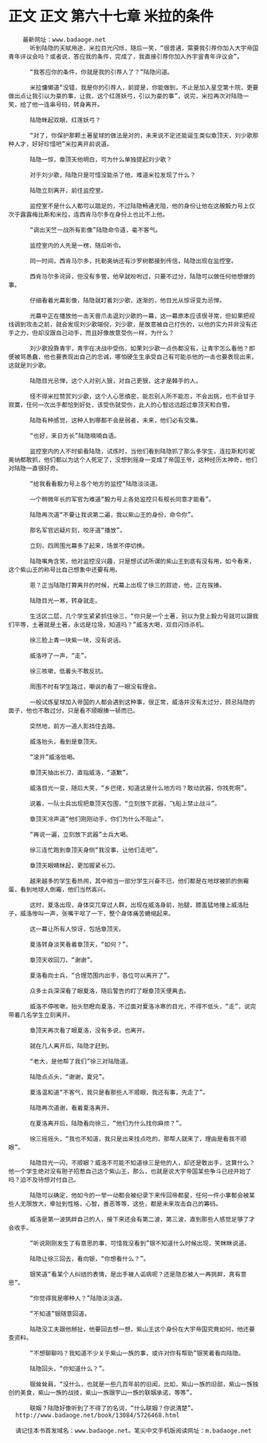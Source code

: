 # 正文 正文 第六十七章 米拉的条件
        最新网址：www.badaoge.net
          听到陆隐的天赋用途，米拉目光闪烁，随后一笑，“很普通，需要我引荐你加入大宇帝国青年评议会吗？或者说，答应我的条件，完成了，我直接引荐你加入外宇宙青年评议会”。
      
          “我答应你的条件，你就是我的引荐人了？”陆隐问道。
      
          米拉慵懒道“没错，我是你的引荐人，前提是，你能做到，不止是加入星空第十院，更要做出点让我引以为豪的事，让我，这个红莲妖弓，引以为豪的事”，说完，米拉再次对陆隐一笑，给了他一连串号码，转身离开。
      
          陆隐眯起双眼，红莲妖弓？
      
          “对了，你保护那颗土著星球的做法是对的，未来说不定还能诞生类似章顶天，刘少歌那种人才，好好珍惜吧”米拉离开前说道。
      
          陆隐一惊，章顶天他明白，可为什么单独提起刘少歌？
      
          对于刘少歌，陆隐只是可惜没能杀了他，难道米拉发现了什么？
      
          陆隐立刻离开，前往监控室。
      
          监控室不是什么人都可以踏足的，不过陆隐畅通无阻，他的身份让他在这艘毅力号上仅次于露露梅比斯和米拉，连西肯马尔多在身份上也比不上他。
      
          “调出天竺一战所有影像”陆隐命令道，毫不客气。
      
          监控室内的人先是一楞，随后听令。
      
          同一时间，西肯马尔多，托勒奥纳还有沙罗树都接到传信，陆隐出现在监控室。
      
          西肯马尔多诧异，但没有多管，他早就吩咐过，只要不过分，陆隐可以做任何他想做的事。
      
          仔细看着光幕影像，陆隐就盯着刘少歌，逐渐的，他目光从惊讶变为忌惮。
      
          光幕中正在播放他一击天兽爪击退刘少歌的一幕，这一幕原本应该很寻常，但如果把视线调到攻击之前，就会发现刘少歌端倪，刘少歌，是故意被自己打伤的，以他的实力并非没有还手之力，但却没跟自己动手，而且好像故意受伤一样，为什么？
      
          刘少歌投靠青宇，青宇在决战中受伤，如果刘少歌一点伤都没有，让青宇怎么看他？即便被骂愚蠢，他也要表现出自己的忠诚，哪怕硬生生承受自己有可能杀他的一击也要表现出来，这就是刘少歌。
      
          陆隐目光忌惮，这个人对别人狠，对自己更狠，这才是棘手的人。
      
          怪不得米拉赞赏刘少歌，这个人心思缜密，能忍别人所不能忍，不会出挑，也不会甘于寂寞，任何一次出手都恰到好处，该受伤就受伤，此人的心智远远超过章顶天和白雪。
      
          陆隐有种感觉，这种人到哪都不会是弱者，未来，他们必有交集。
      
          “也好，来日方长”陆隐喃喃自语。
      
          监控室内的人不时偷看陆隐，试炼时，当他们看到陆隐抓了那么多学生，连拉斯和珍妮奥纳都敢抓，他们都以为这个人死定了，没想到摇身一变成了帝国王爷，这种经历太神奇，他们对陆隐一直很好奇。
      
          “给我看看毅力号上各个地方的监控”陆隐淡淡道。
      
          一个稍微年长的军官为难道“毅力号上各处监控只有舰长同意才能看”。
      
          陆隐再次道“不要让我说第二遍，我以紫山王的身份，命令你”。
      
          那名军官迟疑片刻，咬牙道“播放”。
      
          立刻，四周围光幕多了起来，场景不停切换。
      
          陆隐嘴角含笑，他对监控没兴趣，只是想试试所谓的紫山王到底有没有用，如今看来，这个紫山王的称号比自己想象中还要有用。
      
          恩？正当陆隐打算离开的时候，光幕上出现了徐三的踪迹，他，正在挨揍。
      
          陆隐目光一寒，转身就走。
      
          生活区二层，几个学生紧紧抓住徐三，“你只是一个土著，别以为登上毅力号就可以跟我们平等，土著就是土著，永远是垃圾，知道吗？”威洛大喝，双目闪烁杀机。
      
          徐三脸上青一块紫一块，没有说话。
      
          威洛哼了一声，“走”。
      
          徐三咳嗽，低着头不敢反抗。
      
          周围不时有学生路过，嘲讽的看了一眼没有理会。
      
          一般试炼星球加入帝国的人都会遇到这种事，很正常，威洛并没有太过分，顾忌陆隐的面子，他也不敢过分，只是看不顺眼揍一顿而已。
      
          突然地，前方一道人影挡住去路。
      
          威洛抬头，看到是章顶天。
      
          “滚开”威洛低喝。
      
          章顶天抽出长刀，直指威洛，“道歉”。
      
          威洛目光一变，随后大笑，“乡巴佬，知道这是什么地方吗？敢动武器，你找死啊”。
      
          说着，一队士兵出现把章顶天包围，“立刻放下武器，飞船上禁止战斗”。
      
          章顶天冷声道“他们刚刚动手，你们为什么不阻止”。
      
          “再说一遍，立刻放下武器”士兵大喝。
      
          徐三连忙跑到章顶天身侧“我没事，让他们走吧”。
      
          章顶天眼睛眯起，更加握紧长刀。
      
          越来越多的学生看热闹，其中相当一部分学生兴奋不已，他们都是在地球被抓的倒霉蛋，看到地球人倒霉，他们当然高兴。
      
          这时，夏洛出现，身体突兀穿过人群，出现在威洛身前，抬腿，膝盖猛地撞上威洛肚子，威洛惨叫一声，张嘴干呕了一下，整个身体痛苦蜷缩起来。
      
          这一幕让所有人惊讶，包括章顶天。
      
          夏洛转身淡笑看着章顶天，“如何？”。
      
          章顶天收回刀，“谢谢”。
      
          夏洛看向士兵，“合理范围内出手，各位可以离开了”。
      
          众多士兵深深看了眼夏洛，随后警告的盯了眼章顶天便离去。
      
          威洛不停咳嗽，抬头怒瞪向夏洛，不过面对夏洛冰寒的目光，不得不低头，“走”，说完带着几名学生立刻离开。
      
          章顶天再次看了眼夏洛，没有多说，也离开。
      
          就在几人离开后，陆隐才赶到。
      
          “老大，是他帮了我们”徐三对陆隐道。
      
          陆隐点点头，“谢谢，夏兄”。
      
          夏洛温和道“不客气，我只是看那些人不顺眼，我还有事，先走了”。
      
          陆隐再次道谢，看着夏洛离开。
      
          在夏洛离开后，陆隐看向徐三，“他们为什么找你麻烦？”。
      
          徐三摇摇头，“我也不知道，我只是出来找点吃的，那帮人就来了，理由是看我不顺眼”。
      
          陆隐目光一闪，不顺眼？威洛不可能不知道徐三是他的人，却还是敢出手，这算什么？他一个学生绝对没有胆子招惹自己这个紫山王，那么，也就是说大宇帝国某些争斗已经开始了吗？迫不及待想对付自己。
      
          陆隐可以确定，他如今的一举一动都会被纪录下来传回帝都星，任何一件小事都会被某些人无限放大，牵扯到性格，心智，善恶等等，这些，都是未来攻击自己的筹码。
      
          威洛是第一波挑衅自己的人，接下来还会有第二波，第三波，直到那些人感觉足够了才会收手。
      
          “听说刚刚发生了有意思的事，可惜我没看到”银不知道什么时候出现，笑眯眯说道。
      
          陆隐让徐三回去，看向银，“你想看什么？”。
      
          银笑道“看某个人纠结的表情，是出手被人诟病呢？还是隐忍被人一再挑衅，真有意思”。
      
          “你觉得我是哪种人？”陆隐淡淡道。
      
          “不知道”银随意回道。
      
          陆隐没工夫跟他掰扯，他要回去想一想，紫山王这个身份在大宇帝国究竟如何，他还要查资料。
      
          “不想聊聊吗？我知道不少关于紫山一族的事，或许对你有帮助”银笑着看向陆隐。
      
          陆隐回头，“你知道什么？”。
      
          银耸耸肩，“没什么，也就是一些几百年前的旧闻，比如，紫山一族的旧部，紫山一族独创的美食，紫山一族的战技，紫山一族跟宇山一族的联姻承诺，等等”。
      
          联姻？陆隐好像听到了不得了的名词，“什么联姻？你说清楚”。
      http://www.badaoge.net/book/13084/5726468.html
      
      请记住本书首发域名：www.badaoge.net。笔尖中文手机版阅读网址：m.badaoge.net